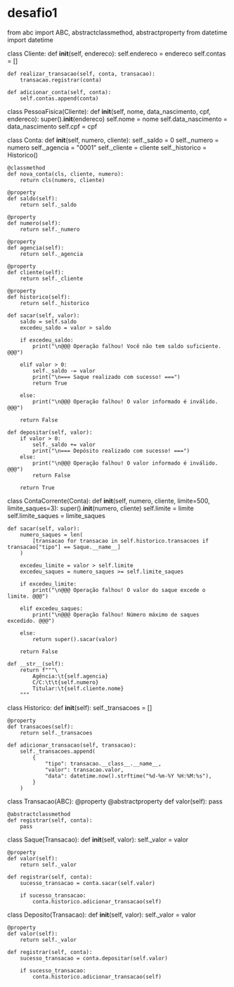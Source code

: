 # desafio1

from abc import ABC, abstractclassmethod, abstractproperty
from datetime import datetime



class Cliente:
    def __init__(self, endereco):
        self.endereco = endereco
        self.contas = []

    def realizar_transacao(self, conta, transacao):
        transacao.registrar(conta)

    def adicionar_conta(self, conta):
        self.contas.append(conta)


class PessoaFisica(Cliente):
    def __init__(self, nome, data_nascimento, cpf, endereco):
        super().__init__(endereco)
        self.nome = nome
        self.data_nascimento = data_nascimento
        self.cpf = cpf


class Conta:
    def __init__(self, numero, cliente):
        self._saldo = 0
        self._numero = numero
        self._agencia = "0001"
        self._cliente = cliente
        self._historico = Historico()

    @classmethod
    def nova_conta(cls, cliente, numero):
        return cls(numero, cliente)

    @property
    def saldo(self):
        return self._saldo

    @property
    def numero(self):
        return self._numero

    @property
    def agencia(self):
        return self._agencia

    @property
    def cliente(self):
        return self._cliente

    @property
    def historico(self):
        return self._historico

    def sacar(self, valor):
        saldo = self.saldo
        excedeu_saldo = valor > saldo

        if excedeu_saldo:
            print("\n@@@ Operação falhou! Você não tem saldo suficiente. @@@")

        elif valor > 0:
            self._saldo -= valor
            print("\n=== Saque realizado com sucesso! ===")
            return True

        else:
            print("\n@@@ Operação falhou! O valor informado é inválido. @@@")

        return False

    def depositar(self, valor):
        if valor > 0:
            self._saldo += valor
            print("\n=== Depósito realizado com sucesso! ===")
        else:
            print("\n@@@ Operação falhou! O valor informado é inválido. @@@")
            return False

        return True


class ContaCorrente(Conta):
    def __init__(self, numero, cliente, limite=500, limite_saques=3):
        super().__init__(numero, cliente)
        self.limite = limite
        self.limite_saques = limite_saques

    def sacar(self, valor):
        numero_saques = len(
            [transacao for transacao in self.historico.transacoes if transacao["tipo"] == Saque.__name__]
        )

        excedeu_limite = valor > self.limite
        excedeu_saques = numero_saques >= self.limite_saques

        if excedeu_limite:
            print("\n@@@ Operação falhou! O valor do saque excede o limite. @@@")

        elif excedeu_saques:
            print("\n@@@ Operação falhou! Número máximo de saques excedido. @@@")

        else:
            return super().sacar(valor)

        return False

    def __str__(self):
        return f"""\
            Agência:\t{self.agencia}
            C/C:\t\t{self.numero}
            Titular:\t{self.cliente.nome}
        """


class Historico:
    def __init__(self):
        self._transacoes = []

    @property
    def transacoes(self):
        return self._transacoes

    def adicionar_transacao(self, transacao):
        self._transacoes.append(
            {
                "tipo": transacao.__class__.__name__,
                "valor": transacao.valor,
                "data": datetime.now().strftime("%d-%m-%Y %H:%M:%s"),
            }
        )


class Transacao(ABC):
    @property
    @abstractproperty
    def valor(self):
        pass

    @abstractclassmethod
    def registrar(self, conta):
        pass


class Saque(Transacao):
    def __init__(self, valor):
        self._valor = valor

    @property
    def valor(self):
        return self._valor

    def registrar(self, conta):
        sucesso_transacao = conta.sacar(self.valor)

        if sucesso_transacao:
            conta.historico.adicionar_transacao(self)


class Deposito(Transacao):
    def __init__(self, valor):
        self._valor = valor

    @property
    def valor(self):
        return self._valor

    def registrar(self, conta):
        sucesso_transacao = conta.depositar(self.valor)

        if sucesso_transacao:
            conta.historico.adicionar_transacao(self)
